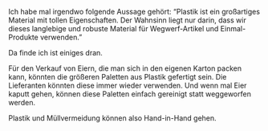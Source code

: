Ich habe mal irgendwo folgende Aussage gehört: “Plastik ist ein großartiges Material mit tollen Eigenschaften. Der Wahnsinn liegt nur darin, dass wir dieses langlebige und robuste Material für Wegwerf-Artikel und Einmal-Produkte verwenden.”

Da finde ich ist einiges dran.

Für den Verkauf von Eiern, die man sich in den eigenen Karton packen kann, könnten die größeren Paletten aus Plastik gefertigt sein. Die Lieferanten könnten diese immer wieder verwenden. Und wenn mal Eier kaputt gehen, können diese Paletten einfach gereinigt statt weggeworfen werden.

Plastik und Müllvermeidung können also Hand-in-Hand gehen.

